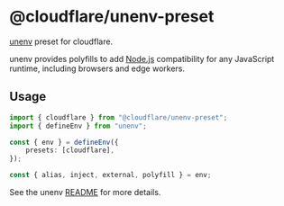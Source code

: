 # @cloudflare/unenv-preset

[unenv](https://github.com/unjs/unenv) preset for cloudflare.

unenv provides polyfills to add [Node.js](https://nodejs.org/) compatibility for any JavaScript runtime, including browsers and edge workers.

## Usage

```ts
import { cloudflare } from "@cloudflare/unenv-preset";
import { defineEnv } from "unenv";

const { env } = defineEnv({
	presets: [cloudflare],
});

const { alias, inject, external, polyfill } = env;
```

See the unenv [README](https://github.com/unjs/unenv/blob/main/README.md) for more details.

